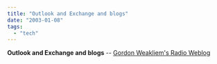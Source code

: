 ```yaml
---
title: "Outlook and Exchange and blogs"
date: "2003-01-08"
tags: 
  - "tech"
---
```


**Outlook and Exchange and blogs** -- [Gordon Weakliem's Radio Weblog](http://radio.weblogs.com/0106046/2003/01/06.html#a209)

